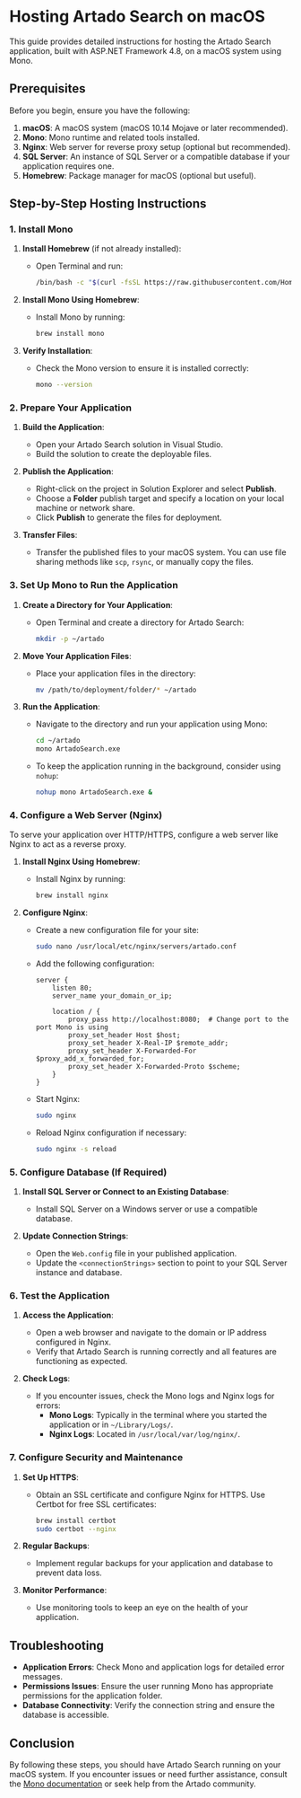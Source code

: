 # Hosting Artado Search on macOS

This guide provides detailed instructions for hosting the Artado Search application, built with ASP.NET Framework 4.8, on a macOS system using Mono.

## Prerequisites

Before you begin, ensure you have the following:

1. **macOS**: A macOS system (macOS 10.14 Mojave or later recommended).
2. **Mono**: Mono runtime and related tools installed.
3. **Nginx**: Web server for reverse proxy setup (optional but recommended).
4. **SQL Server**: An instance of SQL Server or a compatible database if your application requires one.
5. **Homebrew**: Package manager for macOS (optional but useful).

## Step-by-Step Hosting Instructions

### 1. Install Mono

1. **Install Homebrew** (if not already installed):
   - Open Terminal and run:
     ```bash
     /bin/bash -c "$(curl -fsSL https://raw.githubusercontent.com/Homebrew/install/HEAD/install.sh)"
     ```

2. **Install Mono Using Homebrew**:
   - Install Mono by running:
     ```bash
     brew install mono
     ```

3. **Verify Installation**:
   - Check the Mono version to ensure it is installed correctly:
     ```bash
     mono --version
     ```

### 2. Prepare Your Application

1. **Build the Application**:
   - Open your Artado Search solution in Visual Studio.
   - Build the solution to create the deployable files.

2. **Publish the Application**:
   - Right-click on the project in Solution Explorer and select **Publish**.
   - Choose a **Folder** publish target and specify a location on your local machine or network share.
   - Click **Publish** to generate the files for deployment.

3. **Transfer Files**:
   - Transfer the published files to your macOS system. You can use file sharing methods like `scp`, `rsync`, or manually copy the files.

### 3. Set Up Mono to Run the Application

1. **Create a Directory for Your Application**:
   - Open Terminal and create a directory for Artado Search:
     ```bash
     mkdir -p ~/artado
     ```

2. **Move Your Application Files**:
   - Place your application files in the directory:
     ```bash
     mv /path/to/deployment/folder/* ~/artado
     ```

3. **Run the Application**:
   - Navigate to the directory and run your application using Mono:
     ```bash
     cd ~/artado
     mono ArtadoSearch.exe
     ```

   - To keep the application running in the background, consider using `nohup`:
     ```bash
     nohup mono ArtadoSearch.exe &
     ```

### 4. Configure a Web Server (Nginx)

To serve your application over HTTP/HTTPS, configure a web server like Nginx to act as a reverse proxy.

1. **Install Nginx Using Homebrew**:
   - Install Nginx by running:
     ```bash
     brew install nginx
     ```

2. **Configure Nginx**:
   - Create a new configuration file for your site:
     ```bash
     sudo nano /usr/local/etc/nginx/servers/artado.conf
     ```

   - Add the following configuration:
     ```nginx
     server {
         listen 80;
         server_name your_domain_or_ip;

         location / {
             proxy_pass http://localhost:8080;  # Change port to the port Mono is using
             proxy_set_header Host $host;
             proxy_set_header X-Real-IP $remote_addr;
             proxy_set_header X-Forwarded-For $proxy_add_x_forwarded_for;
             proxy_set_header X-Forwarded-Proto $scheme;
         }
     }
     ```

   - Start Nginx:
     ```bash
     sudo nginx
     ```

   - Reload Nginx configuration if necessary:
     ```bash
     sudo nginx -s reload
     ```

### 5. Configure Database (If Required)

1. **Install SQL Server or Connect to an Existing Database**:
   - Install SQL Server on a Windows server or use a compatible database.

2. **Update Connection Strings**:
   - Open the `Web.config` file in your published application.
   - Update the `<connectionStrings>` section to point to your SQL Server instance and database.

### 6. Test the Application

1. **Access the Application**:
   - Open a web browser and navigate to the domain or IP address configured in Nginx.
   - Verify that Artado Search is running correctly and all features are functioning as expected.

2. **Check Logs**:
   - If you encounter issues, check the Mono logs and Nginx logs for errors:
     - **Mono Logs**: Typically in the terminal where you started the application or in `~/Library/Logs/`.
     - **Nginx Logs**: Located in `/usr/local/var/log/nginx/`.

### 7. Configure Security and Maintenance

1. **Set Up HTTPS**:
   - Obtain an SSL certificate and configure Nginx for HTTPS. Use Certbot for free SSL certificates:
     ```bash
     brew install certbot
     sudo certbot --nginx
     ```

2. **Regular Backups**:
   - Implement regular backups for your application and database to prevent data loss.

3. **Monitor Performance**:
   - Use monitoring tools to keep an eye on the health of your application.

## Troubleshooting

- **Application Errors**: Check Mono and application logs for detailed error messages.
- **Permissions Issues**: Ensure the user running Mono has appropriate permissions for the application folder.
- **Database Connectivity**: Verify the connection string and ensure the database is accessible.

## Conclusion

By following these steps, you should have Artado Search running on your macOS system. If you encounter issues or need further assistance, consult the [Mono documentation](https://www.mono-project.com/docs/) or seek help from the Artado community.
